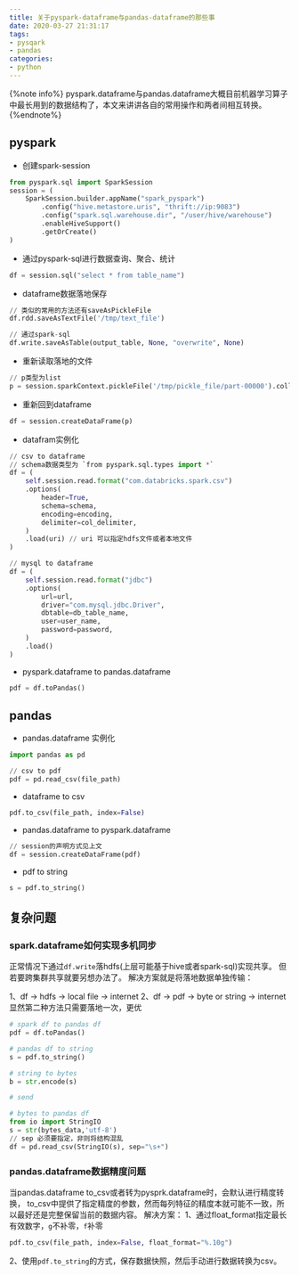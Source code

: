 ```yaml
---
title: 关于pyspark-dataframe与pandas-dataframe的那些事
date: 2020-03-27 21:31:17
tags:
- pysqark
- pandas
categories:
- python
---
```

{%note info%}
pyspark.dataframe与pandas.dataframe大概目前机器学习算子中最长用到的数据结构了，本文来讲讲各自的常用操作和两者间相互转换。
{%endnote%}
<!--more-->

## pyspark
- 创建spark-session

```python
from pyspark.sql import SparkSession
session = (
    SparkSession.builder.appName("spark_pyspark")
        .config("hive.metastore.uris", "thrift://ip:9083")
        .config("spark.sql.warehouse.dir", "/user/hive/warehouse")
        .enableHiveSupport()
        .getOrCreate()
)
```

- 通过pyspark-sql进行数据查询、聚合、统计

```python
df = session.sql("select * from table_name")
```

- dataframe数据落地保存

```python
// 类似的常用的方法还有saveAsPickleFile
df.rdd.saveAsTextFile('/tmp/text_file')

// 通过spark-sql
df.write.saveAsTable(output_table, None, "overwrite", None)
```

- 重新读取落地的文件
	   
```python
// p类型为list
p = session.sparkContext.pickleFile('/tmp/pickle_file/part-00000').collect()
```

- 重新回到dataframe

```python
df = session.createDataFrame(p)
```

- datafram实例化

```python
// csv to dataframe
// schema数据类型为 `from pyspark.sql.types import *`
df = (
    self.session.read.format("com.databricks.spark.csv")
    .options(
        header=True,
        schema=schema,
        encoding=encoding,
        delimiter=col_delimiter,
    )
    .load(uri) // uri 可以指定hdfs文件或者本地文件
)

// mysql to dataframe
df = (
    self.session.read.format("jdbc")
    .options(
        url=url,
        driver="com.mysql.jdbc.Driver",
        dbtable=db_table_name,
        user=user_name,
        password=password,
    )
    .load()
)
```

- pyspark.dataframe to pandas.dataframe

```python
pdf = df.toPandas()
```

## pandas
- pandas.dataframe 实例化

```python
import pandas as pd

// csv to pdf
pdf = pd.read_csv(file_path)
```

- dataframe to csv

```python
pdf.to_csv(file_path, index=False)
```

- pandas.dataframe to pyspark.dataframe

```python
// session的声明方式见上文
df = session.createDataFrame(pdf)
```

- pdf to string

```python
s = pdf.to_string()
```

## 复杂问题

### spark.dataframe如何实现多机同步

正常情况下通过`df.write`落hdfs(上层可能基于hive或者spark-sql)实现共享。
但若要跨集群共享就要另想办法了。
解决方案就是将落地数据单独传输：

1、df -> hdfs -> local file -> internet
2、df -> pdf -> byte or string -> internet
显然第二种方法只需要落地一次，更优

```python
# spark df to pandas df
pdf = df.toPandas()

# pandas df to string
s = pdf.to_string()

# string to bytes
b = str.encode(s)

# send

# bytes to pandas df
from io import StringIO
s = str(bytes_data,'utf-8')
// sep 必须要指定，非则将结构混乱
df = pd.read_csv(StringIO(s), sep="\s+")
```

### pandas.dataframe数据精度问题
当pandas.dataframe to_csv或者转为pysprk.dataframe时，会默认进行精度转换，
to_csv中提供了指定精度的参数，然而每列特征的精度本就可能不一致，所以最好还是完整保留当前的数据内容。
解决方案：
1、通过float_format指定最长有效数字，`g`不补零，`f`补零

```python
pdf.to_csv(file_path, index=False, float_format="%.10g")
```
2、使用`pdf.to_string`的方式，保存数据快照，然后手动进行数据转换为csv。